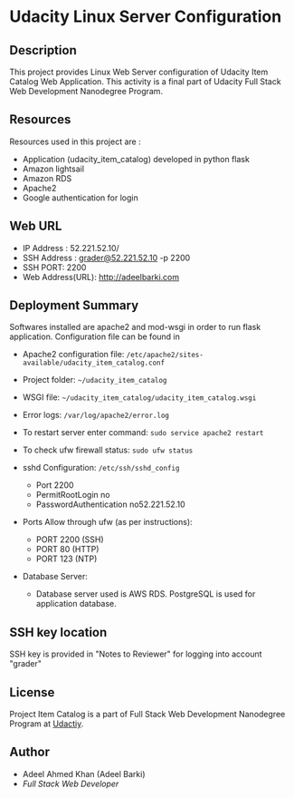 # Udacity Linux Server Configuration

## Description
This project provides Linux Web Server configuration of Udacity Item Catalog Web Application. This activity is a final part of Udacity Full Stack Web Development Nanodegree Program.

## Resources
Resources used in this project are :
* Application (udacity_item_catalog) developed in python flask
* Amazon lightsail
* Amazon RDS
* Apache2
* Google authentication for login

## Web URL
* IP Address : 52.221.52.10/
* SSH Address : grader@52.221.52.10 -p 2200
* SSH PORT: 2200
* Web Address(URL): http://adeelbarki.com

## Deployment Summary

Softwares installed are apache2 and mod-wsgi in order to run flask application. Configuration file can be found in 

* Apache2 configuration file:
`/etc/apache2/sites-available/udacity_item_catalog.conf`

* Project folder:
`~/udacity_item_catalog`

* WSGI file:
`~/udacity_item_catalog/udacity_item_catalog.wsgi`

* Error logs: 
`/var/log/apache2/error.log`

* To restart server enter command:
`sudo service apache2 restart`

* To check ufw firewall status:
`sudo ufw status` 

* sshd Configuration:
`/etc/ssh/sshd_config`
    - Port 2200
    - PermitRootLogin no
    - PasswordAuthentication no52.221.52.10

* Ports Allow through ufw (as per instructions):
    - PORT 2200 (SSH)
    - PORT 80 (HTTP)
    - PORT 123 (NTP)

* Database Server:
    - Database server used is AWS RDS. PostgreSQL is used for application database. 

## SSH key location
SSH key is provided in "Notes to Reviewer" for logging into account "grader"

## License

Project Item Catalog is a part of Full Stack Web Development Nanodegree Program at [Udactiy](https://www.udacity.com/course/full-stack-web-developer-nanodegree--nd004).

## Author

* Adeel Ahmed Khan (Adeel Barki)
* _Full Stack Web Developer_